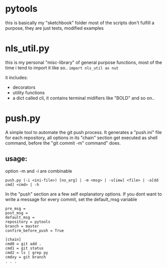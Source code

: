 # pytools
this is basically my "sketchbook" folder
most of the scripts don't fulfill a purpose,
they are just tests, modified examples 

# nls_util.py
this is my personal "misc-library" of general purpose functions,
most of the time i tend to import it like so..
```import nls_util as nut```

it includes:
 - decorators
 - utility functions
 - a dict called cli, it contains terminal midifiers like "BOLD" and so on..

# push.py
A simple tool to automate the git push process.
It generates a "push.ini" file for each repository,
all options in its "chain" section get executed 
as shell command, before the "git commit -m"  command" does.

usage:
------
option -m and -i are combinable
```
push.py (-i <ini-file>) [no_arg] | -m <msg> | -v[iew] <file> | -a[dd cmd] <cmd> | -h
```

In the "push" section are a few self explanatory options.
If you dont want to write a message for every commit,
set the default_msg variable

```[push]
pre_msg = 
post_msg = 
default_msg = 
repository = pytools
branch = master
confirm_before_push = True
 
[chain]
cmd0 = git add .
cmd1 = git status
cmd2 = ls | grep py
cmdxy = git branch
. . .
```

